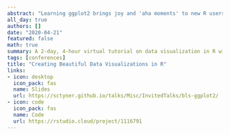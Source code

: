 ```yaml
---
abstract: "Learning ggplot2 brings joy and 'aha moments' to new R users, keeping them more engaged and eager to grow their R skills. Newer R users will be and feel more empowered with data visualization skills. In addition to experiencing joy in creating beautiful graphics, advanced R users will learn to take advantage of ggplot2's elegant defaults, saving time on manual plotting tasks like drawing legends. Thus, time and energy can be spent on advanced analyses, not fights with plotting commands."
all_day: true
authors: []
date: "2020-04-21"
featured: false
math: true
summary: A 2-day, 4-hour virtual tutorial on data visualization in R with ggplot2 given to Bureau of Labor Statistics and other federal employees.
tags: [conferences]
title: "Creating Beautiful Data Visualizations in R"
links:
- icon: desktop
  icon_pack: fas
  name: Slides
  url: https://sctyner.github.io/talks/Misc/InvitedTalks/bls-ggplot2/
- icon: code
  icon_pack: fas
  name: Code
  url: https://rstudio.cloud/project/1116791
---
```

